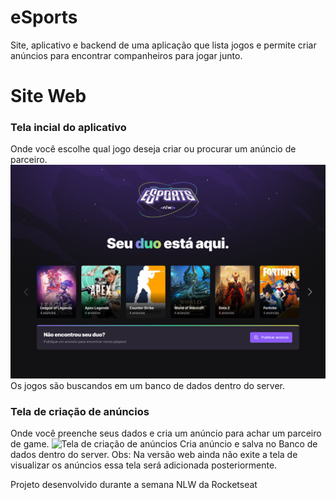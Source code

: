 # eSports
Site, aplicativo e backend de uma aplicação que lista jogos e permite criar anúncios para encontrar companheiros para jogar junto.
# Site Web
### Tela incial do aplicativo
Onde você escolhe qual jogo deseja criar ou procurar um anúncio de parceiro.
![Tela inicial do aplicativo web](https://github.com/gabrielrguarini/eSports/blob/main/desing/web-landinghomescreen.png?raw=true)
Os jogos são buscandos em um banco de dados dentro do server.
### Tela de criação de anúncios
Onde você preenche seus dados e cria um anúncio para achar um parceiro de game.
![Tela de criação de anúncios](https://github.com/gabrielrguarini/eSports/blob/main/desing/web-publicar%20an%C3%BAncioadsscreen.png?raw=true)
Cria anúncio e salva no Banco de dados dentro do server.
Obs: Na versão web ainda não exite a tela de visualizar os anúncios essa tela será adicionada posteriormente.






Projeto desenvolvido durante a semana NLW da Rocketseat
